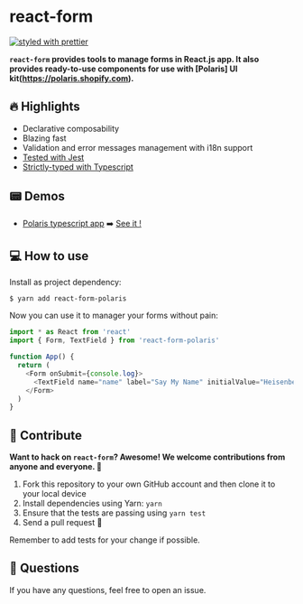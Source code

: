# react-form

[![styled with prettier](https://img.shields.io/badge/styled_with-prettier-ff69b4.svg)](https://github.com/prettier/prettier)

**`react-form` provides tools to manage forms in React.js app. It also provides ready-to-use components for use with [Polaris] UI kit(https://polaris.shopify.com).**

## 🔥 Highlights

* Declarative composability
* Blazing fast
* Validation and error messages management with i18n support
* [Tested with Jest](https://jestjs.io/)
* [Strictly-typed with Typescript](https://www.typescriptlang.org/)

## 📟  Demos
* [Polaris typescript app](examples/polaris-typescript-app) ➡️ [See it !](https://xenodochial-hypatia-4937cc.netlify.com/)

## 💻  How to use

Install as project dependency:

```shell
$ yarn add react-form-polaris
```

Now you can use it to manager your forms without pain:
```js
import * as React from 'react'
import { Form, TextField } from 'react-form-polaris'

function App() {
  return (
    <Form onSubmit={console.log}>
      <TextField name="name" label="Say My Name" initialValue="Heisenberg" />
    </Form>
  )
}
```

## 🕺 Contribute

**Want to hack on `react-form`? Awesome! We welcome contributions from anyone and everyone. :rocket:**

1. Fork this repository to your own GitHub account and then clone it to your local device
2. Install dependencies using Yarn: `yarn`
3. Ensure that the tests are passing using `yarn test`
4. Send a pull request 🙌

Remember to add tests for your change if possible.
️
## 👋 Questions

If you have any questions, feel free to open an issue.
